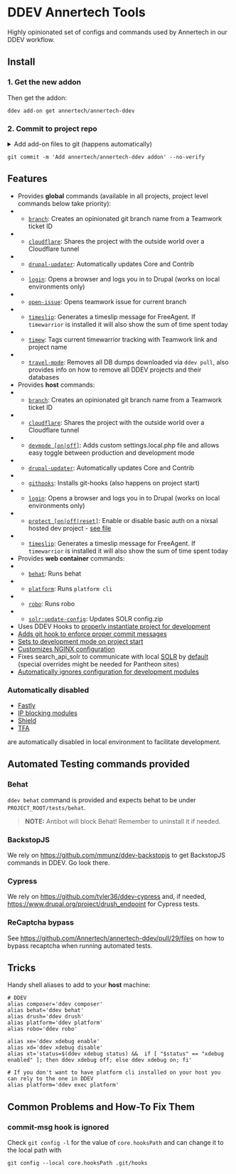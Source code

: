 # DDEV Annertech Tools

Highly opinionated set of configs and commands used by Annertech in our DDEV workflow.

## Install

### 1. Get the new addon

Then get the addon:
```
ddev add-on get annertech/annertech-ddev
```

### 2. Commit to project repo

<details>
    <summary>
      Add add-on files to git (happens automatically)
    </summary>

```
git add .ddev/commands/host/branch -f
git add .ddev/commands/host/cex -f
git add .ddev/commands/host/cim -f
git add .ddev/commands/host/cr -f
git add .ddev/commands/host/cloudflare -f
git add .ddev/commands/host/devmode -f
git add .ddev/commands/host/githooks -f
git add .ddev/commands/host/login -f
git add .ddev/commands/host/protect -f
git add .ddev/commands/host/remote-db -f
git add .ddev/commands/host/timeslip -f
git add .ddev/commands/web/behat -f
git add .ddev/commands/web/robo -f
git add .ddev/commands/web/platform -f
git add .ddev/commands/web/solr-update-config -f

git add .ddev/nginx/ -f
git add .ddev/scripts/ -f

git add .ddev/config.annertech.yaml -f
git add .ddev/settings.local.*mode.php -f

git add .ddev/.env -f

git add .ddev/addon-metadata/ -f

git add .vscode -f
```
</details>

```
git commit -m 'Add annertech/annertech-ddev addon' --no-verify
```

## Features

- Provides **global** commands (available in all projects, project level commands below take priority):
- - [`branch`](commands/host/branch): Creates an opinionated git branch name from a Teamwork ticket ID
- - [`cloudflare`](commands/host/cloudflare): Shares the project with the outside world over a Cloudflare tunnel
- - [`drupal-updater`](commands/host/drupal-updater): Automatically updates Core and Contrib
- - [`login`](commands/host/login): Opens a browser and logs you in to Drupal (works on local environments only)
- - [`open-issue`](commands/host/open-issue): Opens teamwork issue for current branch
- - [`timeslip`](commands/host/timeslip): Generates a timeslip message for FreeAgent. If `timewarrior` is installed it will also show the sum of time spent today
- - [`timew`](commands/host/timew): Tags current timewarrior tracking with Teamwork link and project name
- - [`travel-mode`](commands/host/travel-mode): Removes all DB dumps 
    downloaded via `ddev pull`, also provides info on how to remove all DDEV 
    projects and their databases
- Provides **host** commands:
- - [`branch`](commands/host/branch): Creates an opinionated git branch name from a Teamwork ticket ID
- - [`cloudflare`](commands/host/cloudflare): Shares the project with the outside world over a Cloudflare tunnel
- - [`devmode [on|off]`](commands/host/devmode): Adds custom settings.local.php file and allows easy toggle between production and development mode
- - [`drupal-updater`](commands/host/drupal-updater): Automatically updates Core and Contrib
- - [`githooks`](commands/host/githooks): Installs git-hooks (also happens on project start)
- - [`login`](commands/host/login): Opens a browser and logs you in to Drupal (works on local environments only)
- - [`protect [on|off|reset]`](commands/host/protect): Enable or disable basic auth on a nixsal hosted dev project - [see file](commands/host/protect)
- - [`timeslip`](commands/host/timeslip): Generates a timeslip message for FreeAgent. If `timewarrior` is installed it will also show the sum of time spent today
- Provides **web container** commands:
- - [`behat`](commands/web/behat): Runs behat
- - [`platform`](commands/web/platform): Runs `platform cli`
- - [`robo`](commands/web/robo): Runs robo
- - [`solr:update-config`](commands/web/solr-update-config): Updates SOLR config.zip
- Uses DDEV Hooks to [properly instantiate project for development](config.hooks.yaml)
- [Adds git hook to enforce proper commit messages](scripts/git-hooks/commit-msg)
- [Sets to development mode on project start](config.hooks.yaml#L3)
- [Customizes NGINX configuration](nginx)
- Fixes search_api_solr to communicate with local [SOLR](ddev/ddev-drupal-solr) by [default](settings.local.devmode.php#L21) (special overrides might be needed for Pantheon sites)
- [Automatically ignores configuration for development modules](settings.local.devmode.php#L170)

### Automatically disabled

- [Fastly](settings.local.devmode.php#L4$)
- [IP blocking modules](settings.local.devmode.php#L41)
- [Shield](settings.local.devmode.php#L35)
- [TFA](settings.local.devmode.php#L38)

are automatically disabled in local environment to facilitate development.

## Automated Testing commands provided

### Behat

`ddev behat` command is provided and expects behat to be under `PROJECT_ROOT/tests/behat`.

> **NOTE:**
> Antibot will block Behat! Remember to uninstall it if needed.

### BackstopJS

We rely on https://github.com/mmunz/ddev-backstopjs to get BackstopJS commands in DDEV. Go look there.

### Cypress

We rely on https://github.com/tyler36/ddev-cypress and, if needed, 
https://www.drupal.org/project/drush_endpoint for Cypress tests.

### ReCaptcha bypass

See https://github.com/Annertech/annertech-ddev/pull/29/files on how to bypass recaptcha when running automated tests.

## Tricks

Handy shell aliases to add to your **host** machine:
```
# DDEV
alias composer='ddev composer'
alias behat='ddev behat'
alias drush='ddev drush'
alias platform='ddev platform'
alias robo='ddev robo'

alias xe='ddev xdebug enable'
alias xd='ddev xdebug disable'
alias xt='status=$(ddev xdebug status) &&  if [ "$status" == "xdebug enabled" ]; then ddev xdebug off; else ddev xdebug on; fi' 

# If you don't want to have platform cli installed on your host you can rely to the one in DDEV
alias platform='ddev exec platform'
```

## Common Problems and How-To Fix Them

### commit-msg hook is ignored

Check `git config -l` for the value of `core.hooksPath` and can change it to the local path with

```
git config --local core.hooksPath .git/hooks
```
